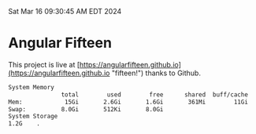 Sat Mar 16 09:30:45 AM EDT 2024

# Angular Fifteen


This project is live at [https://angularfifteen.github.io](https://angularfifteen.github.io "fifteen!") thanks to Github.

```bash
System Memory
               total        used        free      shared  buff/cache   available
Mem:            15Gi       2.6Gi       1.6Gi       361Mi        11Gi        12Gi
Swap:          8.0Gi       512Ki       8.0Gi
System Storage
1.2G	.
```
